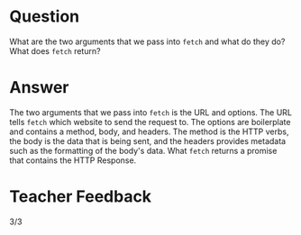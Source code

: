 # Question

What are the two arguments that we pass into `fetch` and what do they do? What does `fetch` return?

# Answer

The two arguments that we pass into `fetch` is the URL and options. The URL tells `fetch` which website to send the request to. The options are boilerplate and contains a method, body, and headers. The method is the HTTP verbs, the body is the data that is being sent, and the headers provides metadata such as the formatting of the body's data. What `fetch` returns a promise that contains the HTTP Response.

# Teacher Feedback
3/3